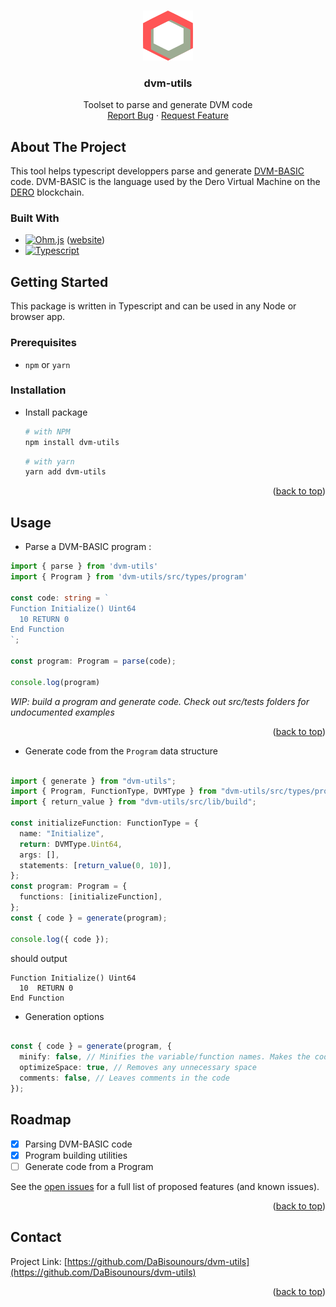 <!-- Improved compatibility of back to top link: See: https://github.com/othneildrew/Best-README-Template/pull/73 -->
<a name="readme-top"></a>
<!--
*** Thanks for checking out the Best-README-Template. If you have a suggestion
*** that would make this better, please fork the repo and create a pull request
*** or simply open an issue with the tag "enhancement".
*** Don't forget to give the project a star!
*** Thanks again! Now go create something AMAZING! :D
-->



<!-- PROJECT SHIELDS -->
<!--
*** I'm using markdown "reference style" links for readability.
*** Reference links are enclosed in brackets [ ] instead of parentheses ( ).
*** See the bottom of this document for the declaration of the reference variables
*** for contributors-url, forks-url, etc. This is an optional, concise syntax you may use.
*** https://www.markdownguide.org/basic-syntax/#reference-style-links
-->


<!-- PROJECT LOGO -->
<br />
<div align="center">
  <a href="https://github.com/DaBisounours/dvm-utils">
    <img src="logo.svg" alt="Logo" width="80" height="80">
  </a>

<h3 align="center">dvm-utils</h3>

  <p align="center">
    Toolset to parse and generate DVM code
    <br /><!--
    <a href="https://github.com/DaBisounours/dvm-utils"><strong>Explore the docs »</strong></a> 
    <br />
    <br />
    <a href="https://github.com/DaBisounours/dvm-utils">View Demo</a>
    ·-->
    <a href="https://github.com/DaBisounours/dvm-utils/issues">Report Bug</a>
    ·
    <a href="https://github.com/DaBisounours/dvm-utils/issues">Request Feature</a>
  </p>
</div>



<!-- TABLE OF CONTENTS ->
<details>
  <summary>Table of Contents</summary>
  <ol>
    <li>
      <a href="#about-the-project">About The Project</a>
      <ul>
        <li><a href="#built-with">Built With</a></li>
      </ul>
    </li>
    <li>
      <a href="#getting-started">Getting Started</a>
      <ul>
        <li><a href="#prerequisites">Prerequisites</a></li>
        <li><a href="#installation">Installation</a></li>
      </ul>
    </li>
    <li><a href="#usage">Usage</a></li>
    <li><a href="#roadmap">Roadmap</a></li>
    <li><a href="#contributing">Contributing</a></li>
    <li><a href="#license">License</a></li>
    <li><a href="#contact">Contact</a></li>
    <li><a href="#acknowledgments">Acknowledgments</a></li>
  </ol>
</details>
-->


<!-- ABOUT THE PROJECT -->
## About The Project

This tool helps typescript developpers parse and generate [DVM-BASIC](https://docs.dero.io/Developers/dvm/) code. DVM-BASIC is the language used by the Dero Virtual Machine on the [DERO](https://dero.io) blockchain. 



### Built With

* [![Ohm.js]][Ohm.js] ([website](https://ohmjs.org/))
* [![Typescript]][Typescript]



<!-- GETTING STARTED -->
## Getting Started

This package is written in Typescript and can be used in any Node or browser app.

### Prerequisites


* `npm` or `yarn`
  
### Installation

* Install package
   ```sh
   # with NPM
   npm install dvm-utils
   ```
   ```sh
   # with yarn
   yarn add dvm-utils
   ```


<p align="right">(<a href="#readme-top">back to top</a>)</p>



<!-- USAGE EXAMPLES -->
## Usage

* Parse a DVM-BASIC program :
```ts
import { parse } from 'dvm-utils'
import { Program } from 'dvm-utils/src/types/program'

const code: string = `
Function Initialize() Uint64
  10 RETURN 0
End Function
`;

const program: Program = parse(code);

console.log(program)
```
*WIP: build a program and generate code. Check out src/tests folders for undocumented examples*
<!--
_For more examples, please refer to the [Documentation](https://example.com)_
-->
<p align="right">(<a href="#readme-top">back to top</a>)</p>

* Generate code from the `Program` data structure

```ts

import { generate } from "dvm-utils";
import { Program, FunctionType, DVMType } from "dvm-utils/src/types/program";
import { return_value } from "dvm-utils/src/lib/build";

const initializeFunction: FunctionType = {
  name: "Initialize",
  return: DVMType.Uint64,
  args: [],
  statements: [return_value(0, 10)],
};
const program: Program = {
  functions: [initializeFunction],
};
const { code } = generate(program);

console.log({ code });
```
should output
```basic
Function Initialize() Uint64
  10  RETURN 0
End Function
```

  * Generation options
```ts

const { code } = generate(program, {
  minify: false, // Minifies the variable/function names. Makes the code harder to read.
  optimizeSpace: true, // Removes any unnecessary space
  comments: false, // Leaves comments in the code
});
```

<!-- ROADMAP -->
## Roadmap

- [x] Parsing DVM-BASIC code
- [x] Program building utilities
- [ ] Generate code from a Program

See the [open issues](https://github.com/DaBisounours/dvm-utils/issues) for a full list of proposed features (and known issues).

<p align="right">(<a href="#readme-top">back to top</a>)</p>



<!-- CONTRIBUTING 
## Contributing

Contributions are what make the open source community such an amazing place to learn, inspire, and create. Any contributions you make are **greatly appreciated**.

If you have a suggestion that would make this better, please fork the repo and create a pull request. You can also simply open an issue with the tag "enhancement".
Don't forget to give the project a star! Thanks again!

1. Fork the Project
2. Create your Feature Branch (`git checkout -b feature/AmazingFeature`)
3. Commit your Changes (`git commit -m 'Add some AmazingFeature'`)
4. Push to the Branch (`git push origin feature/AmazingFeature`)
5. Open a Pull Request

<p align="right">(<a href="#readme-top">back to top</a>)</p>

-->

<!-- LICENSE 
## License

Distributed under the MIT License. See `LICENSE.txt` for more information.

<p align="right">(<a href="#readme-top">back to top</a>)</p>
-->


<!-- CONTACT -->
## Contact

Project Link: [https://github.com/DaBisounours/dvm-utils](https://github.com/DaBisounours/dvm-utils)

<p align="right">(<a href="#readme-top">back to top</a>)</p>



<!-- ACKNOWLEDGMENTS -->
<!-- 
## Acknowledgments

* []()
* []()
* []()

<p align="right">(<a href="#readme-top">back to top</a>)</p>
-->


<!-- MARKDOWN LINKS & IMAGES -->
<!-- https://www.markdownguide.org/basic-syntax/#reference-style-links -->
[contributors-shield]: https://img.shields.io/github/contributors/DaBisounours/dvm-utils.svg?style=for-the-badge
[contributors-url]: https://github.com/DaBisounours/dvm-utils/graphs/contributors
[forks-shield]: https://img.shields.io/github/forks/DaBisounours/dvm-utils.svg?style=for-the-badge
[forks-url]: https://github.com/DaBisounours/dvm-utils/network/members
[stars-shield]: https://img.shields.io/github/stars/DaBisounours/dvm-utils.svg?style=for-the-badge
[stars-url]: https://github.com/DaBisounours/dvm-utils/stargazers
[issues-shield]: https://img.shields.io/github/issues/DaBisounours/dvm-utils.svg?style=for-the-badge
[issues-url]: https://github.com/DaBisounours/dvm-utils/issues
[license-shield]: https://img.shields.io/github/license/DaBisounours/dvm-utils.svg?style=for-the-badge
[license-url]: https://github.com/DaBisounours/dvm-utils/blob/master/LICENSE.txt
[product-screenshot]: images/screenshot.png

[Typescript]: https://shields.io/badge/TypeScript-3178C6?logo=TypeScript&logoColor=FFF&style=for-the-badge


[Ohm.js]: https://shields.io/badge/Ohm.js-555?logo=NPM&logoColor=FFF&style=for-the-badge
